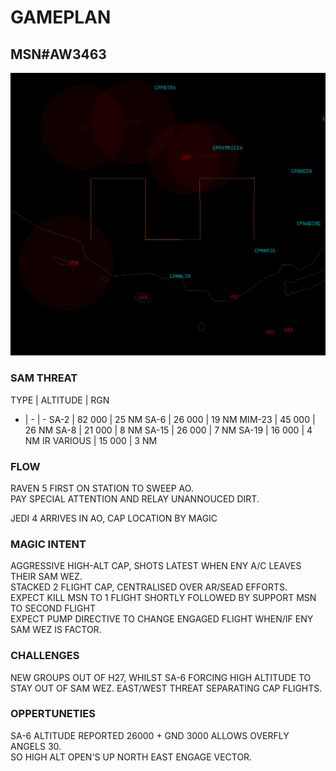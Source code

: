 # GAMEPLAN
## MSN#AW3463

![AO](AO10.PNG)

### SAM THREAT

TYPE | ALTITUDE | RGN
- | - | -
SA-2 | 82 000 | 25 NM
SA-6 | 26 000  | 19 NM 
MIM-23 | 45 000 | 26 NM
SA-8  | 21 000 | 8 NM
SA-15 | 26 000 | 7 NM
SA-19 | 16 000 | 4 NM
IR VARIOUS | 15 000 | 3 NM


### FLOW

RAVEN 5 FIRST ON STATION TO SWEEP AO.  
PAY SPECIAL ATTENTION AND RELAY UNANNOUCED DIRT.  
  
JEDI 4 ARRIVES IN AO, CAP LOCATION BY MAGIC

### MAGIC INTENT

AGGRESSIVE HIGH-ALT CAP, SHOTS LATEST WHEN ENY A/C LEAVES THEIR SAM WEZ.  
STACKED 2 FLIGHT CAP, CENTRALISED OVER AR/SEAD EFFORTS.  
EXPECT KILL MSN TO 1 FLIGHT SHORTLY FOLLOWED BY SUPPORT MSN TO SECOND FLIGHT  
EXPECT PUMP DIRECTIVE TO CHANGE ENGAGED FLIGHT WHEN/IF ENY SAM WEZ IS FACTOR.  


### CHALLENGES

NEW GROUPS OUT OF H27, WHILST SA-6 FORCING HIGH ALTITUDE TO STAY OUT OF SAM WEZ.
EAST/WEST THREAT SEPARATING CAP FLIGHTS.    

### OPPERTUNETIES 
SA-6 ALTITUDE REPORTED 26000 + GND 3000 ALLOWS OVERFLY ANGELS 30.  
SO HIGH ALT OPEN'S UP NORTH EAST ENGAGE VECTOR.